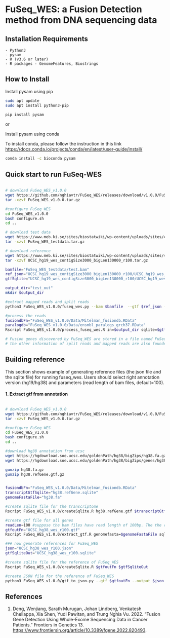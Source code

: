 
# FuSeq_WES: a Fusion Detection method from DNA sequencing data

## Installation Requirements

	- Python3
	- pysam 
	- R (v3.6 or later) 
	- R packages - GenomeFeatures, Biostrings

## How to Install

Install pysam using pip

```sh
sudo apt update
sudo apt install python3-pip

pip install pysam
```
or 

Install pysam using conda

To install conda, please follow the instruction in this link https://docs.conda.io/projects/conda/en/latest/user-guide/install/ 

```sh
conda install -c bioconda pysam
```
## Quick start to run FuSeq-WES

```sh

# download FuSeq_WES_v1.0.0
wget https://github.com/nghiavtr/FuSeq_WES/releases/download/v1.0.0/FuSeq_WES_v1.0.0.tar.gz -O FuSeq_WES_v1.0.0.tar.gz
tar -xzvf FuSeq_WES_v1.0.0.tar.gz

#configure FuSeq_WES
cd FuSeq_WES_v1.0.0
bash configure.sh
cd ..

# download test data
wget https://www.meb.ki.se/sites/biostatwiki/wp-content/uploads/sites/4/2022/04/FuSeq_WES_testdata.tar.gz
tar -xzvf FuSeq_WES_testdata.tar.gz

# download reference 
wget https://www.meb.ki.se/sites/biostatwiki/wp-content/uploads/sites/4/2022/04/UCSC_hg19_wes_contigSize3000_bigLen130000_r100.tar.gz
tar -xzvf UCSC_hg19_wes_contigSize3000_bigLen130000_r100.tar.gz

bamfile="FuSeq_WES_testdata/test.bam"
ref_json="UCSC_hg19_wes_contigSize3000_bigLen130000_r100/UCSC_hg19_wes_contigSize3000_bigLen130000_r100.json"
gtfSqlite="UCSC_hg19_wes_contigSize3000_bigLen130000_r100/UCSC_hg19_wes_contigSize3000_bigLen130000_r100.sqlite"

output_dir="test_out"
mkdir $output_dir

#extract mapped reads and split reads
python3 FuSeq_WES_v1.0.0/fuseq_wes.py --bam $bamfile  --gtf $ref_json --mapq-filter --outdir $output_dir

#process the reads
fusiondbFn="FuSeq_WES_v1.0.0/Data/Mitelman_fusiondb.RData"
paralogdb="FuSeq_WES_v1.0.0/Data/ensmbl_paralogs_grch37.RData"
Rscript FuSeq_WES_v1.0.0/process_fuseq_wes.R in=$output_dir sqlite=$gtfSqlite fusiondb=$fusiondbFn paralogdb=$paralogdbFn out=$output_dir

# Fusion genes discovered by FuSeq_WES are stored in a file named FuSeq_WES_FusionFinal.txt
# the other information of split reads and mapped reads are also founded in the output folder

```

## Building reference
This section shows example of generating reference files (the json file and the sqlite file) for running fuseq_wes.
Users should select right annotation version (hg19/hg38) and parameters (read length of bam files, default=100).

#### 1. Extract gtf from annotation

```sh

# download FuSeq_WES_v1.0.0
wget https://github.com/nghiavtr/FuSeq_WES/releases/download/v1.0.0/FuSeq_WES_v1.0.0.tar.gz -O FuSeq_WES_v1.0.0.tar.gz
tar -xzvf FuSeq_WES_v1.0.0.tar.gz

#configure FuSeq_WES
cd FuSeq_WES_v1.0.0
bash configure.sh
cd ..

#download hg38 annotation from ucsc
wget https://hgdownload.soe.ucsc.edu/goldenPath/hg38/bigZips/hg38.fa.gz
wget https://hgdownload.soe.ucsc.edu/goldenPath/hg38/bigZips/genes/hg38.refGene.gtf.gz

gunzip hg38.fa.gz
gunzip hg38.refGene.gtf.gz


fusiondbFn="FuSeq_WES_v1.0.0/Data/Mitelman_fusiondb.RData"
transcriptGtfSqlite="hg38.refGene.sqlite"
genomeFastaFile="hg38.fa"

#create sqlite file for the transcriptome
Rscript FuSeq_WES_v1.0.0/createSqlite.R hg38.refGene.gtf $transcriptGtfSqlite

#create gtf file for all genes
readLen=100 #suppose the bam files have read length of 100bp. The the results can be slightly different if using this reference for input data with different read length.
gtfoutFn="UCSC_hg38_wes_r100.gtf"
Rscript FuSeq_WES_v1.0.0/extract_gtf.R genomefasta=$genomeFastaFile sqlite=$transcriptGtfSqlite fusiondb=$fusiondbFn readLen=$readLen out=$gtfoutFn

### now generate references for FuSeq_WES
json="UCSC_hg38_wes_r100.json"
gtfSqliteOut="UCSC_hg38_wes_r100.sqlite"

#create sqlite file for the reference of FuSeq_WES
Rscript FuSeq_WES_v1.0.0/createSqlite.R $gtfoutFn $gtfSqliteOut

#create JSON file for the reference of FuSeq_WES
python3 FuSeq_WES_v1.0.0/gtf_to_json.py --gtf $gtfoutFn --output $json

``` 

## References
1. Deng, Wenjiang, Sarath Murugan, Johan Lindberg, Venkatesh Chellappa, Xia Shen, Yudi Pawitan, and Trung Nghia Vu. 2022. “Fusion Gene Detection Using Whole-Exome Sequencing Data in Cancer Patients.” Frontiers in Genetics 13. https://www.frontiersin.org/article/10.3389/fgene.2022.820493.

